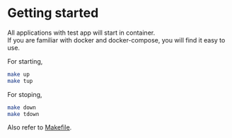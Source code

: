 # Getting started
All applications with test app will start in container.  
If you are familiar with docker and docker-compose, you will find it easy to use.

For starting,
```sh
make up
make tup
```

For stoping,
```sh
make down
make tdown
```

Also refer to [Makefile](/Makefile).